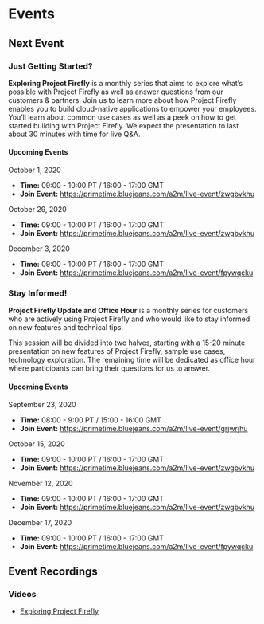 # Events

## Next Event

### Just Getting Started?

**Exploring Project Firefly** is a monthly series that aims to explore what’s possible with Project Firefly as well as answer questions from our customers & partners. Join us to learn more about how Project Firefly enables you to build cloud-native applications to empower your employees. You’ll learn about common use cases as well as a peek on how to get started building with Project Firefly. We expect the presentation to last about 30 minutes with time for live Q&A.

#### Upcoming Events

October 1, 2020 
- **Time:** 09:00 - 10:00 PT / 16:00 - 17:00 GMT
- **Join Event:** https://primetime.bluejeans.com/a2m/live-event/zwgbvkhu

October 29, 2020 
- **Time:** 09:00 - 10:00 PT / 16:00 - 17:00 GMT
- **Join Event:** https://primetime.bluejeans.com/a2m/live-event/zwgbvkhu

December 3, 2020 
- **Time:** 09:00 - 10:00 PT / 16:00 - 17:00 GMT
- **Join Event:** https://primetime.bluejeans.com/a2m/live-event/fpywqcku


### Stay Informed!

**Project Firefly Update and Office Hour** is a monthly series for customers who are actively using Project Firefly and who would like to stay informed on new features and technical tips. 

This session will be divided into two halves, starting with a 15-20 minute presentation on new features of Project Firefly, sample use cases, technology exploration. The remaining time will be dedicated as office hour where participants can bring their questions for us to answer.

#### Upcoming Events

September 23, 2020 
- **Time:** 08:00 - 9:00 PT / 15:00 - 16:00 GMT
- **Join Event:** https://primetime.bluejeans.com/a2m/live-event/grjwrjhu

October 15, 2020 
- **Time:** 09:00 - 10:00 PT / 16:00 - 17:00 GMT
- **Join Event:** https://primetime.bluejeans.com/a2m/live-event/zwgbvkhu

November 12, 2020 
- **Time:** 09:00 - 10:00 PT / 16:00 - 17:00 GMT
- **Join Event:** https://primetime.bluejeans.com/a2m/live-event/zwgbvkhu

December 17, 2020 
- **Time:** 09:00 - 10:00 PT / 16:00 - 17:00 GMT
- **Join Event:** https://primetime.bluejeans.com/a2m/live-event/fpywqcku


## Event Recordings

### Videos

* [Exploring Project Firefly](https://youtu.be/kd2i50J9MZI)
